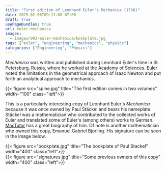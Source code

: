 ```yaml
---
title: "First edition of Leonhard Euler's Mechanica (1736)"
date: 2025-02-06T09:11:08-07:00
draft: true
usePageBundles: true
url: euler-mechanica
images:
  - images/003-euler-mechanica/bookplate.jpg
tags: ["euler", "engineering", "mechanics", "physics"]
categories: ["Engineering", "Physics"]
---
```


*Mechanica* was written and published during Leonhard Euler's time in St. Petersburg, Russia, where he worked at the Academy of Sciences. Euler noted the limitations in the geometrical approach of Isaac Newton and put forth an analytical approach to mechanics.

{{< figure src="spine.jpg" title="The first edition comes in two volumes" width="100" class="left">}}

This is a particularly interesting copy of Leonhard Euler's *Mechanica* because it was once owned by Paul St&auml;ckel and bears his nameplate. St&auml;ckel was a mathematician who contributed to the collected works of Euler and translated some of Euler's (among others) works to German. [MacTutor](https://mathshistory.st-andrews.ac.uk/Biographies/Stackel/) has a great biography of him. Of note is another mathematician who owned this copy, Emanuel Gabriel Bj&ouml;rling. His signature can be seen in the image below.

{{< figure src="bookplate.jpg" title="The bookplate of Paul Stackel" width="400" class="left">}}\
{{< figure src="signatures.jpg" title="Some previous owners of this copy" width="400" class="left">}}